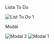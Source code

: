 Lista To Do

![List To Do 1](https://user-images.githubusercontent.com/37301918/226989616-389be272-ad05-4848-9f27-eb8f9f5159fa.JPG)

Modal

![Modal 2](https://user-images.githubusercontent.com/37301918/226989803-daf6f388-2262-4af0-811f-5a6e30144bee.JPG)
![Modal 1](https://user-images.githubusercontent.com/37301918/226989836-56f45aff-227b-4f64-8c0b-c661ef640610.JPG)

